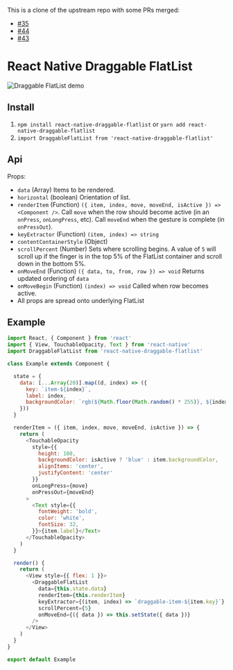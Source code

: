 This is a clone of the upstream repo with some PRs merged:
- [#35](https://github.com/computerjazz/react-native-draggable-flatlist/pull/35)
- [#44](https://github.com/computerjazz/react-native-draggable-flatlist/pull/44)
- [#43](https://github.com/computerjazz/react-native-draggable-flatlist/pull/43)

# React Native Draggable FlatList

![Draggable FlatList demo](https://i.imgur.com/XmUcN4Z.gif)

## Install

1. `npm install react-native-draggable-flatlist` or `yarn add react-native-draggable-flatlist`
2. `import DraggableFlatList from 'react-native-draggable-flatlist'`  

## Api

Props:
- `data` (Array) Items to be rendered.
- `horizontal` (boolean) Orientation of list.
- `renderItem` (Function) `({ item, index, move, moveEnd, isActive }) => <Component />`. Call `move` when the row should become active (in an `onPress`, `onLongPress`, etc). Call `moveEnd` when the gesture is complete (in `onPressOut`).
- `keyExtractor` (Function) `(item, index) => string`
- `contentContainerStyle` (Object)
- `scrollPercent` (Number) Sets where scrolling begins. A value of `5` will scroll up if the finger is in the top 5% of the FlatList container and scroll down in the bottom 5%. 
- `onMoveEnd` (Function) `({ data, to, from, row }) => void` Returns updated ordering of `data` 
- `onMoveBegin` (Function) `(index) => void` Called when row becomes active.
- All props are spread onto underlying FlatList


## Example

```javascript
import React, { Component } from 'react'
import { View, TouchableOpacity, Text } from 'react-native'
import DraggableFlatList from 'react-native-draggable-flatlist'

class Example extends Component {

  state = {
    data: [...Array(20)].map((d, index) => ({
      key: `item-${index}`,
      label: index,
      backgroundColor: `rgb(${Math.floor(Math.random() * 255)}, ${index * 5}, ${132})`,
    }))
  }

  renderItem = ({ item, index, move, moveEnd, isActive }) => {
    return (
      <TouchableOpacity
        style={{ 
          height: 100, 
          backgroundColor: isActive ? 'blue' : item.backgroundColor,
          alignItems: 'center', 
          justifyContent: 'center' 
        }}
        onLongPress={move}
        onPressOut={moveEnd}
      >
        <Text style={{ 
          fontWeight: 'bold', 
          color: 'white',
          fontSize: 32,
        }}>{item.label}</Text>
      </TouchableOpacity>
    )
  }

  render() {
    return (
      <View style={{ flex: 1 }}>
        <DraggableFlatList
          data={this.state.data}
          renderItem={this.renderItem}
          keyExtractor={(item, index) => `draggable-item-${item.key}`}
          scrollPercent={5}
          onMoveEnd={({ data }) => this.setState({ data })}
        />
      </View>
    )
  }
}

export default Example
```

